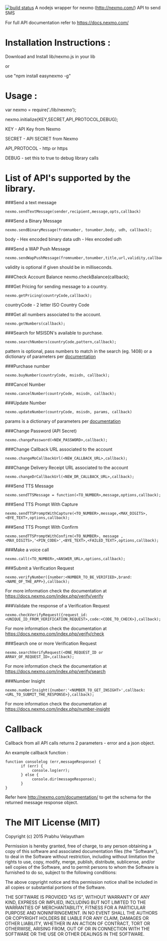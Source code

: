 [![build status](https://secure.travis-ci.org/pvela/nexmo.png)](http://travis-ci.org/pvela/nexmo)
A nodejs wrapper for nexmo (http://nexmo.com/) API to send SMS

For full API documentation refer to https://docs.nexmo.com/

Installation Instructions : 
===========================

Download and Install lib/nexmo.js in your lib 

or 

use "npm install easynexmo -g"

Usage :
=======

var nexmo = require('./lib/nexmo');

nexmo.initialize(KEY,SECRET,API_PROTOCOL,DEBUG);

KEY - API Key from Nexmo

SECRET - API SECRET from Nexmo

API_PROTOCOL - http or https

DEBUG - set this to true to debug library calls

List of API's supported by the library.
=======================================

###Send a text message

	nexmo.sendTextMessage(sender,recipient,message,opts,callback)

###Send a Binary Message

	nexmo.sendBinaryMessage(fromnumber, tonumber,body, udh, callback);

body - Hex encoded binary data
udh - Hex encoded udh

###Send a WAP Push Message

	nexmo.sendWapPushMessage(fromnumber,tonumber,title,url,validity,callback);

validity is optional if given should be in milliseconds.

###Check Account Balance 
	nexmo.checkBalance(callback);

###Get Pricing for sending message to a country.

	nexmo.getPricing(countryCode,callback);

countryCode - 2 letter ISO Country Code

###Get all numbers associated to the account.

	nexmo.getNumbers(callback);

###Search for MSISDN's available to purchase.

	nexmo.searchNumbers(countryCode,pattern,callback);

pattern is optional, pass numbers to match in the search (eg. 1408) or a dictionary of parameters per [documentation](https://docs.nexmo.com/index.php/developer-api/number-search)

###Purchase number

	nexmo.buyNumber(countryCode, msisdn, callback);

###Cancel Number

	nexmo.cancelNumber(countryCode, msisdn, callback);

###Update Number

	nexmo.updateNumber(countryCode, msisdn, params, callback)

params is a dictionary of parameters per [documentation](https://docs.nexmo.com/index.php/developer-api/number-update)

###Change Password (API Secret)

	nexmo.changePassword(<NEW_PASSWORD>,callback);

###Change Callback URL associated to the account

	nexmo.changeMoCallbackUrl(<NEW_CALLBACK_URL>,callback);

###Change Delivery Receipt URL associated to the account

	nexmo.changeDrCallbackUrl(<NEW_DR_CALLBACK_URL>,callback);

###Send TTS Message
	
	nexmo.sendTTSMessage = function(<TO_NUMBER>,message,options,callback);

###Send TTS Prompt With Capture	

	nexmo.sendTTSPromptWithCapture(<TO_NUMBER>,message,<MAX_DIGITS>, <BYE_TEXT>,options,callback);

###Send TTS Prompt With Confirm

	nexmo.sendTTSPromptWithConfirm(<TO_NUMBER>, message ,<MAX_DIGITS>,'<PIN_CODE>',<BYE_TEXT>,<FAILED_TEXT>,options,callback);

###Make a voice call

	nexmo.call(<TO_NUMBER>,<ANSWER_URL>,options,callback);

###Submit a Verification Request

	nexmo.verifyNumber({number:<NUMBER_TO_BE_VERIFIED>,brand:<NAME_OF_THE_APP>},callback);
For more information check the documentation at https://docs.nexmo.com/index.php/verify/verify

###Validate the response of a Verification Request

	nexmo.checkVerifyRequest({request_id:<UNIQUE_ID_FROM_VERIFICATION_REQUEST>,code:<CODE_TO_CHECK>},callback);
For more information check the documentation at https://docs.nexmo.com/index.php/verify/check

###Search one or more Verification Request

	nexmo.searchVerifyRequest(<ONE_REQUEST_ID or ARRAY_OF_REQUEST_ID>,callback);
For more information check the documentation at https://docs.nexmo.com/index.php/verify/search

###Number Insight

	nexmo.numberInsight({number:'<NUMBER_TO_GET_INSIGHT>',callback:<URL_TO_SUBMIT_THE_RESPONSE>},callback);
For more information check the documentation at https://docs.nexmo.com/index.php/number-insight

Callback
========

Callback from all API calls returns 2 parameters - error and a json object.

An example callback function :

	function consolelog (err,messageResponse) {
           if (err) {
                console.log(err);
           } else {
                console.dir(messageResponse);
           }
	}

Refer here http://nexmo.com/documentation/ to get the schema for the returned message response object.

The MIT License (MIT)
=====================

Copyright (c) 2015 Prabhu Velayutham

Permission is hereby granted, free of charge, to any person obtaining a copy of this software and associated documentation files (the "Software"), to deal in the Software without restriction, including without limitation the rights to use, copy, modify, merge, publish, distribute, sublicense, and/or sell copies of the Software, and to permit persons to whom the Software is furnished to do so, subject to the following conditions:

The above copyright notice and this permission notice shall be included in all copies or substantial portions of the Software.

THE SOFTWARE IS PROVIDED "AS IS", WITHOUT WARRANTY OF ANY KIND, EXPRESS OR IMPLIED, INCLUDING BUT NOT LIMITED TO THE WARRANTIES OF MERCHANTABILITY, FITNESS FOR A PARTICULAR PURPOSE AND NONINFRINGEMENT. IN NO EVENT SHALL THE AUTHORS OR COPYRIGHT HOLDERS BE LIABLE FOR ANY CLAIM, DAMAGES OR OTHER LIABILITY, WHETHER IN AN ACTION OF CONTRACT, TORT OR OTHERWISE, ARISING FROM, OUT OF OR IN CONNECTION WITH THE SOFTWARE OR THE USE OR OTHER DEALINGS IN THE SOFTWARE.
